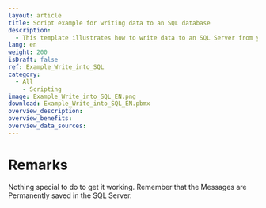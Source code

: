```yaml
---
layout: article
title: Script example for writing data to an SQL database
description: 
  - This template illustrates how to write data to an SQL Server from your Peakboard Box.
lang: en
weight: 200
isDraft: false
ref: Example_Write_into_SQL
category:
  - All
    - Scripting
image: Example_Write_into_SQL_EN.png
download: Example_Write_into_SQL_EN.pbmx
overview_description:
overview_benefits:
overview_data_sources: 
---
```

# Remarks
Nothing special to do to get it working. Remember that the Messages are Permanently saved in the SQL Server.
